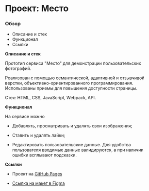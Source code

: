 
# Проект: Место

### Обзор

- Описание и стек
- Функционал
- Ссылки

**Описание и стек**

Прототип сервиса "Место" для демонстрации пользовательских фотографий.

Реализован с помощью семантической, адаптивной и отзывчивой верстки, объективно-ориентированного программирования. Использованы приемы для повышения доступности страницы.

Стек: HTML, CSS, JavaScript, Webpack, API.

**Функционал**

На сервисе можно

- Добавлять, просматривать и удалять свои изображения;

- Ставить и удалять лайки;

- Редактировать пользовательские данные. Для удобства пользователя вводимые данные валидируются, а при наличии ошибки всплывают подсказки.

**Ссылки**

- Проект на [GitHub Pages](https://anastacia-tesli.github.io/mesto/)

- [Ссылка на макет в Figma](https://www.figma.com/file/2cn9N9jSkmxD84oJik7xL7/JavaScript.-Sprint-4?node-id=0%3A1)
